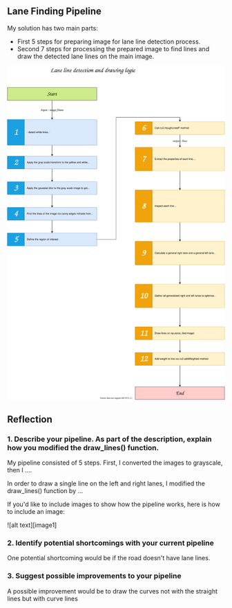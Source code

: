 
## Lane Finding Pipeline

My solution has two main parts:
- First 5 steps for preparing image for lane line detection process.
- Second 7 steps for processing the prepared image to find lines and draw the detected lane lines on the main image.

![My solution pipeline](./media/CarND-LaneLines-P1.svg)


## Reflection

### 1. Describe your pipeline. As part of the description, explain how you modified the draw_lines() function.

My pipeline consisted of 5 steps. First, I converted the images to grayscale, then I .... 

In order to draw a single line on the left and right lanes, I modified the draw_lines() function by ...

If you'd like to include images to show how the pipeline works, here is how to include an image: 

![alt text][image1]


### 2. Identify potential shortcomings with your current pipeline

One potential shortcoming would be if the road doesn't have lane lines.


### 3. Suggest possible improvements to your pipeline

A possible improvement would be to draw the curves not with the straight lines but with curve lines
